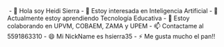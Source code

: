 <img scr="images.jpeg">
- 👋 Hola soy Heidi Sierra
- 👀 Estoy interesada en Inteligencia Artificial
- 🌱 Actualmente estoy aprendiendo Tecnología Educativa
- 💞️ Estoy colaborando en UPVM, COBAEM, ZAMA y UPEM
- 📫 Contactame al 5591863310
- 😄 Mi NickName es hsierra35
- ⚡ Me gusta mucho el pan!!

<!---
hsierra35/hsierra35 is a ✨ special ✨ repository because its `README.md` (this file) appears on your GitHub profile.
You can click the Preview link to take a look at your changes.
--->
